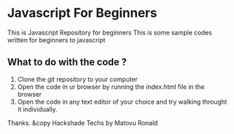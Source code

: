 # Javascript For Beginners
This is Javascript Repository for beginners
This is some sample codes written for beginners to javascript

## What to do with the code ?
1. Clone the git repository to your computer
2. Open the code in ur browser by running the index.html file in the browser
3. Open the code in any text editor of your choice and try walking throught it individually.

Thanks. 
&copy Hackshade Techs by Matovu Ronald

